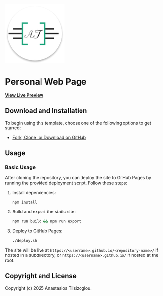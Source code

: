 ![alt text](https://raw.githubusercontent.com/TasosTilsi/tasostilsi.github.io/master/src/app/favicon.png)

# Personal Web Page

**[View Live Preview](https://tasostilsi.github.io/)**

## Download and Installation

To begin using this template, choose one of the following options to get started:
* [Fork, Clone, or Download on GitHub](https://github.com/TasosTilsi/tasostilsi.github.io.git)

## Usage

### Basic Usage

After cloning the repository, you can deploy the site to GitHub Pages by running the provided deployment script. Follow these steps:

1. Install dependencies:
   ```bash
   npm install
   ```

2. Build and export the static site:
   ```bash
   npm run build && npm run export
   ```

3. Deploy to GitHub Pages:
   ```bash
   ./deploy.sh
   ```

The site will be live at `https://<username>.github.io/<repository-name>/` if hosted in a subdirectory, or `https://<username>.github.io/` if hosted at the root.

## Copyright and License 
Copyright (c) 2025 Anastasios Tilsizoglou.
